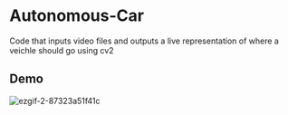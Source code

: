 # Autonomous-Car
Code that inputs video files and outputs a live representation of where a veichle should go using cv2

## Demo
![ezgif-2-87323a51f41c](https://user-images.githubusercontent.com/62809012/120685014-5f0b7d80-c46d-11eb-9d8f-20b9d3a7f8a3.gif)
